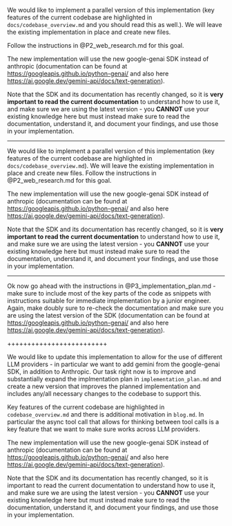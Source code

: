 We would like to implement a parallel version of this implementation (key features of the current codebase are highlighted in `docs/codebase_overview.md` and you should read this as well.).
We will leave the existing implementation in place and create new files. 

Follow the instructions in @P2_web_research.md  for this goal.

The new implementation will use the new google-genai SDK instead of anthropic (documentation can be found at https://googleapis.github.io/python-genai/ and also here https://ai.google.dev/gemini-api/docs/text-generation).

Note that the SDK and its documentation has recently changed, so it is **very important to read the current documentation** to understand how to use it, and make sure we are using the latest version - you **CANNOT** use your existing knowledge here but must instead make sure to read the documentation, understand it, and document your findings, and use those in your implementation.

------------------------

We would like to implement a parallel version of this implementation (key features of the current codebase are highlighted in `docs/codebase_overview.md`).
We will leave the existing implementation in place and create new files. Follow the instructions in @P2_web_research.md for this goal.

The new implementation will use the new google-genai SDK instead of anthropic (documentation can be found at https://googleapis.github.io/python-genai/ and also here https://ai.google.dev/gemini-api/docs/text-generation).

Note that the SDK and its documentation has recently changed, so it is **very important to read the current documentation** to understand how to use it, and make sure we are using the latest version - you **CANNOT** use your existing knowledge here but must instead make sure to read the documentation, understand it, and document your findings, and use those in your implementation.

------------------------

Ok now go ahead with the instructions in @P3_implementation_plan.md - make sure to include most of the key parts of the code as snippets with instructions suitable for immediate implementation by a junior engineer. Again, make doubly sure to re-check the documentation and make sure you are using the latest version of the SDK (documentation can be found at https://googleapis.github.io/python-genai/ and also here https://ai.google.dev/gemini-api/docs/text-generation).


+++++++++++++++++++++++++

We would like to update this implementation to allow for the use of different LLM providers - in particular we want to add gemini from the google-genai SDK, in addition to Anthropic. Our task right now is to improve and substantially expand the implmentation plan in `implementation_plan.md` and create a new version that improves the planned implementation and includes any/all necessary changes to the codebase to support this.

Key features of the current codebase are highlighted in `codebase_overview.md` and there is additional motivation in `blog.md`. In particular the async tool call that allows for thinking between tool calls is a key feature that we want to make sure works across LLM providers.

The new implementation will use the new google-genai SDK instead of anthropic (documentation can be found at https://googleapis.github.io/python-genai/ and also here https://ai.google.dev/gemini-api/docs/text-generation).

Note that the SDK and its documentation has recently changed, so it is important to read the current documentation to understand how to use it, and make sure we are using the latest version - you **CANNOT** use your existing knowledge here but must instead make sure to read the documentation, understand it, and document your findings, and use those in your implementation.

